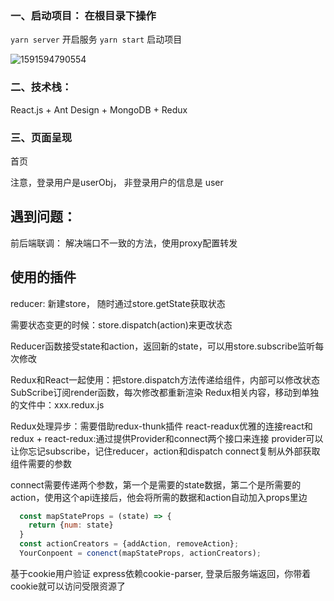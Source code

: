 ### 一、启动项目： 在根目录下操作
`yarn server`  开启服务
`yarn start`  启动项目

![1591594790554](C:\Users\jake\AppData\Roaming\Typora\typora-user-images\1591594790554.png)

### 二、技术栈：

React.js + Ant Design + MongoDB + Redux 

### 三、页面呈现

首页



注意，登录用户是userObj， 非登录用户的信息是 user

## 遇到问题：
  前后端联调： 解决端口不一致的方法，使用proxy配置转发


## 使用的插件
reducer: 新建store， 随时通过store.getState获取状态

需要状态变更的时候：store.dispatch(action)来更改状态

Reducer函数接受state和action，返回新的state，可以用store.subscribe监听每次修改

Redux和React一起使用：把store.dispatch方法传递给组件，内部可以修改状态
SubScribe订阅render函数，每次修改都重新渲染
Redux相关内容，移动到单独的文件中：xxx.redux.js

Redux处理异步：需要借助redux-thunk插件
react-readux优雅的连接react和redux
+
react-redux:通过提供Provider和connect两个接口来连接
provider可以让你忘记subscribe，记住reducer，action和dispatch
connect复制从外部获取组件需要的参数

connect需要传递两个参数，第一个是需要的state数据，第二个是所需要的action，使用这个api连接后，他会将所需的数据和action自动加入props里边
```javascript
  const mapStateProps = (state) => {
    return {num: state}
  }
  const actionCreators = {addAction, removeAction};
  YourConpoent = conenct(mapStateProps, actionCreators);
```


基于cookie用户验证
express依赖cookie-parser, 登录后服务端返回，你带着cookie就可以访问受限资源了



